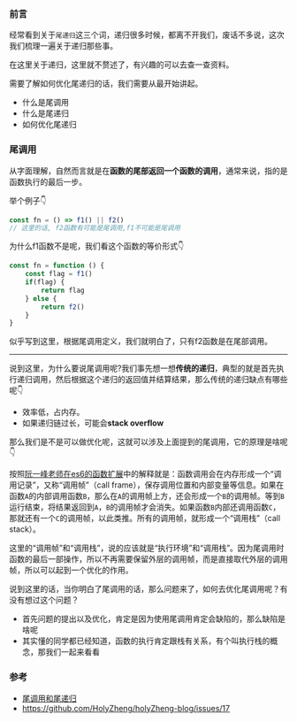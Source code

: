 ### 前言

经常看到关于`尾递归`这三个词，递归很多时候，都离不开我们，废话不多说，这次我们梳理一遍关于递归那些事。





在这里关于递归，这里就不赘述了，有兴趣的可以去查一查资料。



需要了解如何优化尾递归的话，我们需要从最开始讲起。

- 什么是尾调用
- 什么是尾递归
- 如何优化尾递归



### 尾调用

从字面理解，自然而言就是在**函数的尾部返回一个函数的调用**，通常来说，指的是函数执行的最后一步。

举个例子👇

```js
const fn = () => f1() || f2()
// 这里的话, f2函数有可能是尾调用,f1不可能是尾调用
```

为什么f1函数不是呢，我们看这个函数的等价形式👇

```js
const fn = function () {
    const flag = f1()
    if(flag) {
        return flag
    } else {
        return f2()
    }
}
```

似乎写到这里，根据尾调用定义，我们就明白了，只有f2函数是在尾部调用。



--------



说到这里，为什么要说尾调用呢?我们事先想一想**传统的递归**，典型的就是首先执行递归调用，然后根据这个递归的返回值并结算结果，那么传统的递归缺点有哪些呢👇

- 效率低，占内存。
- 如果递归链过长，可能会**stack overflow**



那么我们是不是可以做优化呢，这就可以涉及上面提到的尾调用，它的原理是啥呢👇



按照[阮一峰老师在es6的函数扩展](http://es6.ruanyifeng.com/#docs/function)中的解释就是：函数调用会在内存形成一个“调用记录”，又称“调用帧”（call frame），保存调用位置和内部变量等信息。如果在函数`A`的内部调用函数`B`，那么在`A`的调用帧上方，还会形成一个`B`的调用帧。等到`B`运行结束，将结果返回到`A`，`B`的调用帧才会消失。如果函数`B`内部还调用函数`C`，那就还有一个`C`的调用帧，以此类推。所有的调用帧，就形成一个“调用栈”（call stack）。



这里的“调用帧”和“调用栈”，说的应该就是“执行环境”和“调用栈”。因为尾调用时函数的最后一部操作，所以不再需要保留外层的调用帧，而是直接取代外层的调用帧，所以可以起到一个优化的作用。





说到这里的话，当你明白了尾调用的话，那么问题来了，如何去优化尾调用呢？有没有想过这个问题？

- 首先问题的提出以及优化，肯定是因为使用尾调用肯定会缺陷的，那么缺陷是啥呢
- 其实懂的同学都已经知道，函数的执行肯定跟栈有关系，有个叫执行栈的概念，那我们一起来看看







### 参考

- [尾调用和尾递归](https://juejin.im/post/6844903590033621006)
- https://github.com/HolyZheng/holyZheng-blog/issues/17